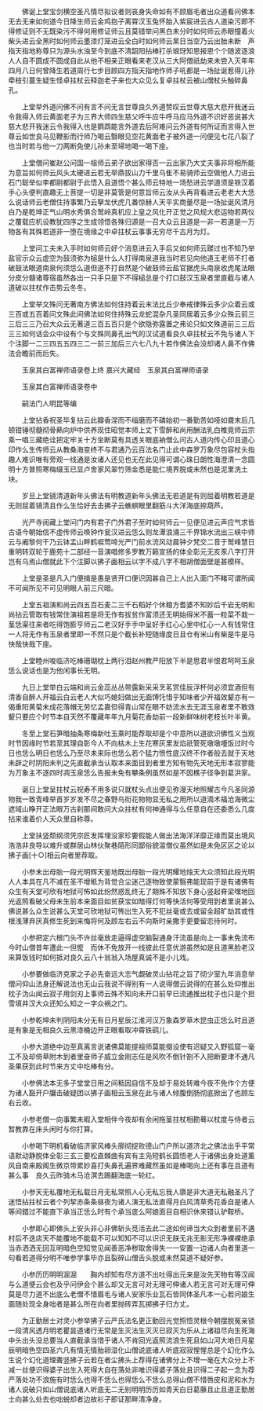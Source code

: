<!-- { "loadSidebar": true } -->
　　佛诞上堂宝剑横空圣凡情尽拟议者则丧身失命如有不顾眉毛者出众道看问佛本无去无来如何道今日降生师云金鸡抱子离霄汉玉兔怀胎入紫宸进云古人道染污即不得修证则不无既染污不得何用修证师云且莫错举问黑白未分时如何师云赤眼撞着火柴头进云全黑时如何师云墨漆灯笼进云全白时如何师云杲日当空乃云出胎未断　声指天指地称尊只为源头水浊至今到底不清韶阳拈棒打杀琅玡知恩报恩个个随波逐浪人人自不圆成不圆成自此从他不相亲正眼看来老汉从三大阿僧祇劫来未尝入灭年年四月八日何曾降生若道周行七步目顾四方指天指地作师子吼都是一场扯诞惹得儿孙牵枝引蔓生疑生怪卓拄杖云释迦老子来也大众见么复卓拄杖云被山僧杖头触碎鼻孔。

　　上堂举外道问佛不问有言不问无言世尊良久外道赞叹云世尊大慈大悲开我迷云令我得入师云黄面老子为三界大师四生慈父呼牛应牛呼马应马外道不识好恶说甚大慈大悲开我迷云令我得入也是鹦鹉能言外道去后阿难问云外道有何所证而言得入世尊云如世良马见鞭影而行师乃喝云翳眼见空花黄面老子被外道一问便见七花八裂了也当时若与他一刀两断免使儿孙未至埽地喝一喝下座。

　　上堂僧问崔赵公问国一祖师云弟子欲出家得否一云出家乃大丈夫事非将相所能为意旨如何师云风头太硬进云若无举鼎拔山力千里乌隹不易骑师云空做他人力进云石门聪举似李都尉都尉于此悟入且道悟个甚么师云特地一场愁进云学道须是铁汉着手心头便判直趣无上菩提一切是非莫管是何意旨师云汝从头再背看进云老老大大恁么说话师云老僧住持事繁乃云拏龙伏虎几番惊赫人天平实商量尽是一场扯诞风清月白乃是乾坤正气山明水秀俱合鹫岭真机应上皇之风化开正觉之风规大悲运物若两仪之覆载应机设教犹四序之生成领悟各殊归源是一召大众云且道是一非一若道是一万物各有其殊若道非一堕在境缘之中卓拄杖云事事无穷尽千古月为灯。

　　上堂问工夫未入手时如何师云好个消息进云入手后又如何师云蹉过也不知乃举盐官示众云虚空为鼓须弥为槌是什么人打得南泉道我当时若见向他道王老师不打者破鼓法眼道南泉何须恁么道但道不打自然是个破鼓师云盐官据虎头南泉收虎尾法眼分皮分髓诸尊宿虽然各出一只手只是下不得槌总是个打口鼓汉玉泉者里直截与诸人道破以拄杖作击势云冬冬。

　　上堂举文殊问无著南方佛法如何住持着云末法比丘少奉戒律殊云多少众着云或三百或五百着问文殊此间佛法如何住持殊云龙蛇混杂凡圣同居着云多少众殊云前三三后三三乃召大众云无著道三百五百只是个欲隐弥露置之弗论只如文殊道前三三后三三如何话会众中设有个与文殊同鼻孔出气的汉试道看良久卓拄杖云不免与诸人下个注脚一二三四五五四三二一前三加后三六七八九十若作佛法会没却诸人鼻不作佛法会瞻前而后失。

　　玉泉其白富禅师语录卷上终
嘉兴大藏经　玉泉其白富禅师语录


　　玉泉其白富禅师语录卷中

　　嗣法门人明昆等编

　　上堂拈香祝圣毕复拈云此瓣香涅而不缁磨而不磷始初一番勤苦如哑如聋末后几顿钳锤彻髓彻骨爇向炉中供养现住昭觉本师上丈下雪醉和尚用酬法乳白椎竟师云宗乘一唱三藏绝诠把定牢关十方坐断莫有具透关眼底衲僧么问古人道内传心印且道心印作么生传师云从教桑海变终不与君通乃云百法名门止此中森罗万象尽包容杖头指趣人难识唯有旁观一线通是汝诸人还见也无在此见得可谓心珠日朗性海澄清一念圆明十方普照寒梅缀玉已显卢舍家风翠竹筛金悉是能仁境界脱或未然也是泥里洗土块。

　　岁旦上堂镜清道新年头佛法有明教道新年头佛法无若道是有则屈着明教若道是无则屈着镜清且作么生恰好去击拂子云蟭螟眼里翻筋斗大洋海底捺葫芦。

　　光严寺阅藏上堂问门内有君子门外君子至时如何师云一见便见进云声应气求皆古语今朝始信不虚传师云唤钟作瓮汉进云恁么则龙潭浪涌三千界锦水流出三峡中师云与阇黎何干乃云钵盂山畔鹤唳莺啼光严门前水流风动晨钟夕梵交二音于鹫峰慧日重明转双轮于鹿苑十二部经一音演唱修多罗教万籁宣扬的体全彰元无亥豕八字打开岂有乌焉山僧就此下个注脚以拂子画相云以字不成八字不相胡僧面壁是甚模样。

　　上堂是圣是凡入门便揖是愚是贤开口便识因甚自己上人出入面门不睹可谓所闻不可闻所见不可见明眼人前三尺暗。

　　上堂五祖演和尚云四五百石麦二三千石稻好个休粮方耆婆不知妙后千岩无明和尚拈云管取有钱常住演祖若是将无作有拔贫作富须还无明始得米不蓄一粒菜不栽一茎恁渠往来者吃得饱膨亨师云二老汉好手手中呈好手红心心里中红心一人有钱常住一人将无作有玉泉者里即一不然只是个截长补短随缘度日且仓有米山有柴是牛是马快哉快哉下座。

　　上堂睦州唆临济吃棒珊瑚枕上两行泪赵州教严阳放下半是思君半恨君呵呵玉泉恁么说话也是为他闲事长无明。

　　九日上堂举白云端和尚云金蕊丛丛带露新采采烹茗赏佳辰浮杯何必须宜酒但有清香自醉人开福云白云老人大似巧媳妇做出无面馎饦惜乎知味者少开福效颦亦有一偈重阳黄菊未成花落帽无劳忆孟嘉但得青山常在眼不妨流水去无涯玉泉者里不敢效颦只要应个时节本自天然不覆藏年年九月菊花香劫前一段新鲜味树老枝长叶半黄。

　　冬至上堂石笋暗抽条寒梅新吐玉乘时能荐取却是个中意所以道欲识佛性义当观时节因缘时节若至其理自彰今人不向枯木上生花寒灰里发焰祇管死墩墩噇饭过时今日也恁么明日也恁么乃至尽未来际也恁么若个猛力愤性底汉终不作者般去就于天地未辟之时阴阳未判之先直截承当认取本来面目到者里方知有物先天地无形本寂寥能为万象主不逐四时凋玉泉恁么告报未免有攀条例虽然如是不因樵子径争到葛洪家。

　　诞日上堂呈拄杖云祝寿不用多说只就杖头点出便见弥漫天地照耀古今凡圣同源物我一致青峰举首岁岁发不尽之春野鸟衔花物物显无私之用所以道滴术福沧海微尘遮域山睁开正法眼万古刹那间敢问大众拄杖有何神通得与么任意自在还委悉么几度拈来谁着价人天众里自称尊。

　　上堂扶竖颓纲须凭宗匠发挥埋没家珍要假能人做出法海洋洋靡正缘而莫出境风浩浩非良导以难升或群居山林伙聚巷陌形同鄙俗貌滥僧仪虽然如是未免区区之论以拂子画[十○]相云向者里荐取。

　　小参未出母胎一段光明辉天鉴地既出母胎一段光明耀地烛天大众须知此段光明人人本具在凡不减在圣不增秪为背觉合尘迷己逐物致使蒙翳弗能现前于是有诸佛有众生有天堂可欣有地狱可怖如此纷然惑乱终无了期殊不知放下身心竖起脊梁嘿地回光返照看破父母未生前本来面目如贫获宝如暗得灯何等快活何等受用到者里说甚么佛说甚么众生说甚么天堂可欣地狱可怖出生入死不犯丝毫或去或留全超旷劫其或性根浅薄弃厌真修生死到来悔将何及顾左右云不向斯时亲撒手更要留恋待何时。

　　小参把定六根门头不许丝毫放走逼得虚空脑裂通身汗流虽是向上一事未免流布今时山僧昔年遭此一但懡　而休不免放开一线彼此任意优游虽然如是且道黑脸老汉来算饭钱时如何抵对良久云八十翁翁入场屋真诚不是小儿戏。

　　小参要做临济克家之子必先奋远大志气觑破灵山拈花之旨了彻少室九年消息举僧问仰山法身还解说法也无山云我说不得别有一人说得僧云说得的在甚么处仰推出枕子沩山闻云寂子用剑刃上事师云殊不知向未开口前早已流通推出枕子也只是个担雪填井汉大众还知么知之一字众祸之门。

　　小参乾坤未判阴阳未分无有日月星辰江淮河汉万象森罗草木昆虫正恁么时且道是有象是无相良久云黑漆桶边开正眼看取冲霄铁鹞儿。

　　小参大道绝中边至真离言说诸佛莫能提祖师莫能掇设使有迟疑又入野狐窟一毫工不及却倚草附木到者里奋师子威立金刚志任是风吹不倒针劄不入把断要津不通凡圣果获到此时节来方丈中吃棒有分。

　　小参佛法本无多子堂堂日用之间秪因自信不及却于易处转难今夜不免作个方便为诸人豁开户牖击破疑团以拂子画相云玉泉在此与诸人倾腹倒肠彻底掀出了也顾左右云收。

　　小参老僧一向事繁未暇入堂相伴今夜却有余闲拖茎拄杖相勘蓦以杖度与侍者云暂教靠在床头闲时与你打算。

　　小参喝下明机看破临济家风棒头廓彻捉败德山门户所以道济北之佛法出乎平常语默动静脱体全彰三玄三要松直棘曲有宾有主凫短鹤长圆悟老人于诸佛出身处道薰风自南来殿阁生微京带累妙喜打失鼻孔遍界难藏然虽如是棒喝向上还有事在且道有甚么事　良久云昨骑木马沧溟去踢翻海底一轮红。

　　小参天无私覆地无私载日月无私常照人心无私忘我人隳是非大道无私融圣凡了迷悟拈拄杖云者个列挈赤条条昼夜为诸人演无私法直得月白风清草秀花香自是诸人等间錯过不能直下承当正恁么时有个承当底么阿娘面目自相识休来错认驴鞍桥。

　　小参即心即佛头上安头非心非佛斩头觅活去此二途如何谛当大众到者里前不遘村后不迭店天不能覆地不能载不可以知知不可以识识无朕无兆无影无形净裸裸绝承当赤洒洒无回互明暗色空知觉见闻善恶净秽取舍得失一一安置一边诸人向者里道一句看若道得分明不唯参学事毕亦且裂碎山僧舌头脱或未然莫道不疑好参。

　　小参历历明明淈淈　　胸内却知有尽方道不出吐得出元来是汝先天物有等汉闻与么道便云会也及乎问伊会个甚么却又无言可对无理可伸诸人若无言可对无理可伸莫是尽力道不出底么老僧不惜眉毛与诸人安家乐业瓦石皆同体圣凡本一心若问娘生面随处现全身咄者是甚么所在向者里抛砖弄瓦掷拂子归方丈。

　　为正勤居士对灵小参举拂子云严氏法名更正勤回光觉照悟灵根今朝摆脱冤亲锁一段清风透月明老瞿昙道诸行无常是生灭法生灭灭已寂灭为乐从上诸祖尽向生死海中头出头没总要当人直截承当惜乎诸人不肯回光返照流浪生死且如山河大地日月星辰明暗色空四圣六凡有情无情胎卵湿化山僧说底诸人听底寂寂惺惺总是个幻化作么生说个幻化道理聻竖拂子云若在者尘拂头上荐得在诸佛分上不增一毫在大众分上不减一丝便识得婆子出生入死得大自在落处非唯识得婆子落处且识得二子起一念为荐严落处功不浪施有时恁么也得不恁么也得恁么不恁么总得山僧不惜唇皮和泥和水为诸人说破只如山僧说底诸人听底无二无别明明历历如青天白日葛藤且止且道正勤居士向甚么处去也咄蜕却者边故衫子即证那畔清净身。

